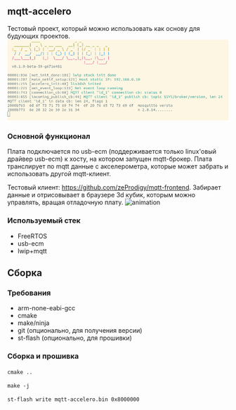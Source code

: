 ## mqtt-accelero

Тестовый проект, который можно использовать как основу для будующих проектов.
![console](https://github.com/zeProdigy/mqtt-accelero/blob/main/screenshot.png)

### Основной функционал
Плата подключается по usb-ecm (поддерживается только linux'овый драйвер usb-ecm) к хосту, на котором запущен mqtt-брокер. Плата транслирует по mqtt данные с акселерометра, которые может забрать и использовать другой mqtt-клиент.

Тестовый клиент: https://github.com/zeProdigy/mqtt-frontend. Забирает данные и отрисовывает в браузере 3d кубик, которым можно управлять, вращая отладочную плату.
![animation](https://github.com/zeProdigy/mqtt-accelero/blob/main/gif.gif)

### Используемый стек
* FreeRTOS
* usb-ecm
* lwip+mqtt

## Сборка
### Требования
* arm-none-eabi-gcc
* cmake
* make/ninja
* git (опционально, для получения версии)
* st-flash (опционально, для прошивки)

### Сборка и прошивка
`cmake ..`

`make -j`

`st-flash write mqtt-accelero.bin 0x8000000`
